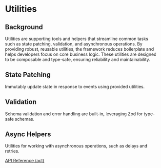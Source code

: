 # Utilities

## Background

Utilities are supporting tools and helpers that streamline common tasks such as state patching, validation, and asynchronous operations. By providing robust, reusable utilities, the framework reduces boilerplate and helps developers focus on core business logic. These utilities are designed to be composable and type-safe, ensuring reliability and maintainability.

## State Patching

Immutably update state in response to events using provided utilities.

## Validation

Schema validation and error handling are built-in, leveraging Zod for type-safe schemas.

## Async Helpers

Utilities for working with asynchronous operations, such as delays and retries.

[API Reference (act)](../api/act.src)
